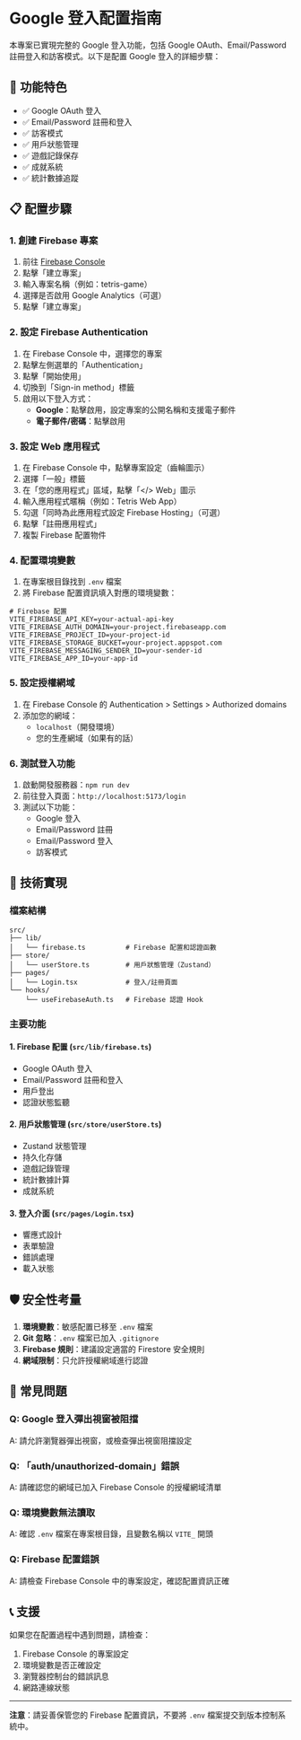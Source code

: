 # Google 登入配置指南

本專案已實現完整的 Google 登入功能，包括 Google OAuth、Email/Password 註冊登入和訪客模式。以下是配置 Google 登入的詳細步驟：

## 🚀 功能特色

- ✅ Google OAuth 登入
- ✅ Email/Password 註冊和登入
- ✅ 訪客模式
- ✅ 用戶狀態管理
- ✅ 遊戲記錄保存
- ✅ 成就系統
- ✅ 統計數據追蹤

## 📋 配置步驟

### 1. 創建 Firebase 專案

1. 前往 [Firebase Console](https://console.firebase.google.com/)
2. 點擊「建立專案」
3. 輸入專案名稱（例如：tetris-game）
4. 選擇是否啟用 Google Analytics（可選）
5. 點擊「建立專案」

### 2. 設定 Firebase Authentication

1. 在 Firebase Console 中，選擇您的專案
2. 點擊左側選單的「Authentication」
3. 點擊「開始使用」
4. 切換到「Sign-in method」標籤
5. 啟用以下登入方式：
   - **Google**：點擊啟用，設定專案的公開名稱和支援電子郵件
   - **電子郵件/密碼**：點擊啟用

### 3. 設定 Web 應用程式

1. 在 Firebase Console 中，點擊專案設定（齒輪圖示）
2. 選擇「一般」標籤
3. 在「您的應用程式」區域，點擊「</> Web」圖示
4. 輸入應用程式暱稱（例如：Tetris Web App）
5. 勾選「同時為此應用程式設定 Firebase Hosting」（可選）
6. 點擊「註冊應用程式」
7. 複製 Firebase 配置物件

### 4. 配置環境變數

1. 在專案根目錄找到 `.env` 檔案
2. 將 Firebase 配置資訊填入對應的環境變數：

```env
# Firebase 配置
VITE_FIREBASE_API_KEY=your-actual-api-key
VITE_FIREBASE_AUTH_DOMAIN=your-project.firebaseapp.com
VITE_FIREBASE_PROJECT_ID=your-project-id
VITE_FIREBASE_STORAGE_BUCKET=your-project.appspot.com
VITE_FIREBASE_MESSAGING_SENDER_ID=your-sender-id
VITE_FIREBASE_APP_ID=your-app-id
```

### 5. 設定授權網域

1. 在 Firebase Console 的 Authentication > Settings > Authorized domains
2. 添加您的網域：
   - `localhost`（開發環境）
   - 您的生產網域（如果有的話）

### 6. 測試登入功能

1. 啟動開發服務器：`npm run dev`
2. 前往登入頁面：`http://localhost:5173/login`
3. 測試以下功能：
   - Google 登入
   - Email/Password 註冊
   - Email/Password 登入
   - 訪客模式

## 🔧 技術實現

### 檔案結構

```
src/
├── lib/
│   └── firebase.ts          # Firebase 配置和認證函數
├── store/
│   └── userStore.ts         # 用戶狀態管理（Zustand）
├── pages/
│   └── Login.tsx            # 登入/註冊頁面
└── hooks/
    └── useFirebaseAuth.ts   # Firebase 認證 Hook
```

### 主要功能

#### 1. Firebase 配置 (`src/lib/firebase.ts`)
- Google OAuth 登入
- Email/Password 註冊和登入
- 用戶登出
- 認證狀態監聽

#### 2. 用戶狀態管理 (`src/store/userStore.ts`)
- Zustand 狀態管理
- 持久化存儲
- 遊戲記錄管理
- 統計數據計算
- 成就系統

#### 3. 登入介面 (`src/pages/Login.tsx`)
- 響應式設計
- 表單驗證
- 錯誤處理
- 載入狀態

## 🛡️ 安全性考量

1. **環境變數**：敏感配置已移至 `.env` 檔案
2. **Git 忽略**：`.env` 檔案已加入 `.gitignore`
3. **Firebase 規則**：建議設定適當的 Firestore 安全規則
4. **網域限制**：只允許授權網域進行認證

## 🚨 常見問題

### Q: Google 登入彈出視窗被阻擋
A: 請允許瀏覽器彈出視窗，或檢查彈出視窗阻擋設定

### Q: 「auth/unauthorized-domain」錯誤
A: 請確認您的網域已加入 Firebase Console 的授權網域清單

### Q: 環境變數無法讀取
A: 確認 `.env` 檔案在專案根目錄，且變數名稱以 `VITE_` 開頭

### Q: Firebase 配置錯誤
A: 請檢查 Firebase Console 中的專案設定，確認配置資訊正確

## 📞 支援

如果您在配置過程中遇到問題，請檢查：
1. Firebase Console 的專案設定
2. 環境變數是否正確設定
3. 瀏覽器控制台的錯誤訊息
4. 網路連線狀態

---

**注意**：請妥善保管您的 Firebase 配置資訊，不要將 `.env` 檔案提交到版本控制系統中。